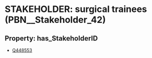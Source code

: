 # STAKEHOLDER: __surgical trainees__ (PBN__Stakeholder_42)

## Property: has_StakeholderID

* [Q448553](Q448553)

